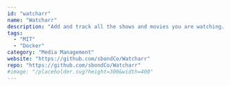 ```yaml
---
id: "watcharr"
name: "Watcharr"
description: "Add and track all the shows and movies you are watching. Comes with user authentication, modern and clean UI and a very simple setup."
tags:
  - "MIT"
  - "Docker"
category: "Media Management"
website: "https://github.com/sbondCo/Watcharr"
repo: "https://github.com/sbondCo/Watcharr"
#image: "/placeholder.svg?height=300&width=400"
---
```


